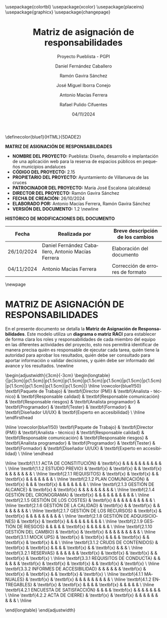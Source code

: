 ﻿---
title: "Matriz de asignación de responsabilidades"  # modificar
subtitle: "Proyecto Pueblista - PGPI"
date: "04/11/2024"  # modificar
subject: "PGPI"
author: [Daniel Fernández Caballero, Ramón Gavira Sánchez, José Miguel Iborra Conejo, Antonio Macías Ferrera, Rafael Pulido Cifuentes]
lang: "es"
titlepage: true,
titlepage-text-color: "1C1C1C"
titlepage-rule-color: "1C1C1C"
titlepage-rule-height: 0
titlepage-background: "../../../plantilla-markdown/background2H.pdf" # modificar si el doc es horizontal
page-background: "../../../plantilla-markdown/background2.pdf" # opcional, para fondo pagina
footer-left: "Pueblista - PGPI"
footer-right: "\\thepage"
documentclass: scrartcl
classoption: "table"        
header-includes:        # para los colores en las tablas
    - \usepackage{colortbl}
    - \usepackage{xcolor}
    - \usepackage{placeins}
    - \usepackage{graphicx}
    - \usepackage{changepage}
---
\definecolor{blue1}{HTML}{5DADE2}


**MATRIZ DE ASIGNACIÓN DE RESPONSABILIDADES**

- **NOMBRE DEL PROYECTO:** Pueblista: Diseño, desarrollo e implantación de una aplicación web para la reserva de espacios públicos en pequeños municipios andaluces 
- **CÓDIGO DEL PROYECTO:** 2.15
- **PROPIETARIO DEL PROYECTO:** Ayuntamiento de Villanueva de las cruces
- **PATROCINADOR DEL PROYECTO:** María José Escalona (alcaldesa)
- **DIRECTOR DEL PROYECTO:** Ramón Gavira Sánchez
- **FECHA DE CREACIÓN:** 26/10/2024
- **ELABORADO POR:** Antonio Macías Ferrera, Ramón Gavira Sánchez
- **VERSIÓN DEL DOCUMENTO:** 1.2 \newline


**HISTÓRICO DE MODIFICACIONES DEL DOCUMENTO** 

|Fecha	|Realizada por	|Breve descripción de los cambios
| ----- | ------------- | ----------------- |
| 26/10/2024	|  Daniel Fernández Caballero, Antonio Macías Ferrera	| Elaboración del documento  |
|04/11/2024	| Antonio Macías Ferrera |	Corrección de errores de formato |

\newpage


# MATRIZ DE ASIGNACIÓN DE RESPONSABILIDADES
En el presente documento se detalla la **Matriz de Asignación de Responsabilidades**. Este modelo utiliza un **diagrama o matriz RACI** para establecer de forma clara los roles y responsabilidades de cada miembro del equipo en las diferentes actividades del proyecto, esto nos permitirá identificar de manera precisa quién es responsable de ejecutar cada tarea, quién tiene la autoridad para aprobar los resultados, quién debe ser consultado para aportar información o validar decisiones, y quién debe ser informado del avance y los resultados. \newline

\begin{adjustwidth}{3cm}{-3cm}
\begin{longtable}{|p{3cm}|p{1.5cm}|p{1.5cm}|p{1.5cm}|p{1.5cm}|p{1.5cm}|p{1.5cm}|p{1.5cm}|p{1.5cm}|p{1.5cm}|p{1.5cm}|p{1.5cm}|}
\hline
\rowcolor{blue1!50}
\textbf{Paquete de Trabajo} & \textbf{Director (PM)} & \textbf{Analista - técnico} & \textbf{Responsable calidad} & \textbf{Responsable comunicación} & \textbf{Responsable riesgos} & \textbf{Analista programador} & \textbf{Programador} & \textbf{Tester} & \textbf{Formador} & \textbf{Diseñador UI/UX} & \textbf{Experto en accesibilidad} \\
\hline
\endfirsthead

\hline
\rowcolor{blue1!50}
\textbf{Paquete de Trabajo} & \textbf{Director (PM)} & \textbf{Analista - técnico} & \textbf{Responsable calidad} & \textbf{Responsable comunicación} & \textbf{Responsable riesgos} & \textbf{Analista programador} & \textbf{Programador} & \textbf{Tester} & \textbf{Formador} & \textbf{Diseñador UI/UX} & \textbf{Experto en accesibilidad} \\
\hline
\endhead

\hline
\textbf{1.1.1 ACTA DE CONSTITUCIÓN} & \textbf{x} & & & & & & & & & & \\
\hline
\textbf{1.1.2 ESTUDIO PREVIO} & \textbf{x} & \textbf{x} & & \textbf{x} & & & & & & & \\
\hline
\textbf{2.1.1 REQUISITOS} & \textbf{x} & \textbf{x} & & \textbf{x} & & & & & & & \\
\hline
\textbf{2.1.2 PLAN COMUNICACIÓN} & \textbf{x} & & & \textbf{x} & & & & & & & \\
\hline
\textbf{2.1.3 GESTIÓN DE ALCANCE} & \textbf{x} & \textbf{x} & & & & & & & & & \\
\hline
\textbf{2.1.4 GESTIÓN DEL CRONOGRAMA} & \textbf{x} & & & & & & & & & & \\
\hline
\textbf{2.1.5 GESTIÓN DE LOS COSTES} & \textbf{x} & & & & & & & & & & \\
\hline
\textbf{2.1.6 GESTIÓN DE LA CALIDAD} & \textbf{x} & & \textbf{x} & & & & & & & & \\
\hline
\textbf{2.1.7 GESTIÓN DE LOS RECURSOS} & \textbf{x} & \textbf{x} & & & & & & & & & \\
\hline
\textbf{2.1.8 GESTIÓN DE ADQUISICIONES} & \textbf{x} & \textbf{x} & & & & & & & & & \\
\hline
\textbf{2.1.9 GESTIÓN DE RIESGOS} & & & & & \textbf{x} & & & & & & \\
\hline
\textbf{2.1.10 GESTIÓN DEL CAMBIO} & \textbf{x} & \textbf{x} & & & & & & & & & \\
\hline
\textbf{3.1.1 MOCK UPS} & \textbf{x} & \textbf{x} & & & & \textbf{x} & & \textbf{x} & \textbf{x} & & \\
\hline
\textbf{3.1.2 CRUDS DE CONTENIDOS} & \textbf{x} & \textbf{x} & & & & \textbf{x} & & \textbf{x} & & & \\
\hline
\textbf{3.2.1 RESERVAS} & & & & & & \textbf{x} & \textbf{x} & \textbf{x} & & \textbf{x} & \textbf{x} \\
\hline
\textbf{3.3.1 REQUISITOS DE CONDUCTA} & & & & & & \textbf{x} & \textbf{x} & \textbf{x} & & \textbf{x} & \textbf{x} \\
\hline
\textbf{3.3.2 INFORMES DE ACCESIBILIDAD} & & & & & & \textbf{x} & \textbf{x} & \textbf{x} & & \textbf{x} & \textbf{x} \\
\hline
\textbf{4.1.1 MANUALES} & \textbf{x} & \textbf{x} & & & & & & & & & \\
\hline
\textbf{4.1.2 ENTREGABLES} & \textbf{x} & \textbf{x} & & & & \textbf{x} & & & & & \\
\hline
\textbf{4.2.1 ENCUESTA DE SATISFACCIÓN} & & & & \textbf{x} & & & & & & & \\
\hline
\textbf{4.2.2 ACTA DE CIERRE} & \textbf{x} & \textbf{x} & & & & & & & & & \\
\hline

\end{longtable}
\end{adjustwidth}



